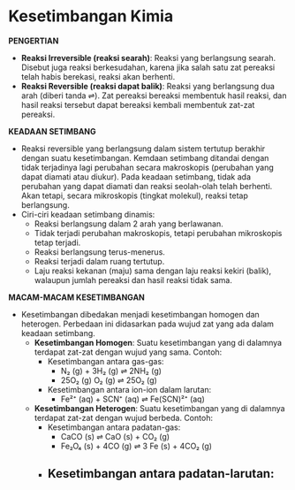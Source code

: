 # Kesetimbangan Kimia

**PENGERTIAN**
- **Reaksi Irreversible (reaksi searah)**: Reaksi yang berlangsung searah. Disebut juga reaksi berkesudahan, karena jika salah satu zat pereaksi telah habis berekasi, reaksi akan berhenti.
- **Reaksi Reversible (reaksi dapat balik)**: Reaksi yang berlangsung dua arah (diberi tanda ⇌). Zat pereaksi bereaksi membentuk hasil reaksi, dan hasil reaksi tersebut dapat bereaksi kembali membentuk zat-zat pereaksi.

**KEADAAN SETIMBANG**
- Reaksi reversible yang berlangsung dalam sistem tertutup berakhir dengan suatu kesetimbangan. Kemdaan setimbang ditandai dengan tidak terjadinya lagi perubahan secara makroskopis (perubahan yang dapat diamati atau diukur). Pada keadaan setimbang, tidak ada perubahan yang dapat diamati dan reaksi seolah-olah telah berhenti. Akan tetapi, secara mikroskopis (tingkat molekul), reaksi tetap berlangsung.
- Ciri-ciri keadaan setimbang dinamis:
    - Reaksi berlangsung dalam 2 arah yang berlawanan.
    - Tidak terjadi perubahan makroskopis, tetapi perubahan mikroskopis tetap terjadi.
    - Reaksi berlangsung terus-menerus.
    - Reaksi terjadi dalam ruang tertutup.
    - Laju reaksi kekanan (maju) sama dengan laju reaksi kekiri (balik), walaupun jumlah pereaksi dan hasil reaksi tidak sama.

**MACAM-MACAM KESETIMBANGAN**
- Kesetimbangan dibedakan menjadi kesetimbangan homogen dan heterogen. Perbedaan ini didasarkan pada wujud zat yang ada dalam keadaan setimbang.
    - **Kesetimbangan Homogen**: Suatu kesetimbangan yang di dalamnya terdapat zat-zat dengan wujud yang sama.
        Contoh: 
        - Kesetimbangan antara gas-gas:
            - N₂ (g) + 3H₂ (g) ⇌ 2NH₂ (g)
            - 25O₂ (g) O₂ (g) ⇌ 25O₂ (g)
        - Kesetimbangan antara ion-ion dalam larutan:
            - Fe²⁺ (aq) + SCN⁺ (aq) ⇌ Fe(SCN)²⁺ (aq)
    - **Kesetimbangan Heterogen**: Suatu kesetimbangan yang di dalamnya terdapat zat-zat dengan wujud berbeda.
        Contoh:
        - Kesetimbangan antara padatan-gas:
            - CaCO (s) ⇌ CaO (s) + CO₂ (g)
            - Fe₂O₄ (s) + 4CO (g) ⇌ 3 Fe (s) + 4CO₂ (g)
        - Kesetimbangan antara padatan-larutan:
            - 